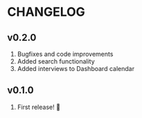 # CHANGELOG

## v0.2.0

1. Bugfixes and code improvements
1. Added search functionality
1. Added interviews to Dashboard calendar

## v0.1.0

1. First release! :tada:
